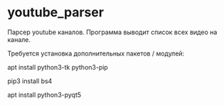 # youtube_parser

Парсер youtube каналов.
Программа выводит список всех видео на канале.

Требуется установка дополнительных пакетов / модулей:

apt install python3-tk python3-pip

pip3 install bs4

apt install python3-pyqt5
